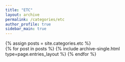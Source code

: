 ```yaml
---
title: "ETC"
layout: archive
permalink: /categories/etc
author_profile: true
sidebar_main: true
---
```


{% assign posts = site.categories.etc %}  
{% for post in posts %} {% include archive-single.html type=page.entries_layout %} {% endfor %}